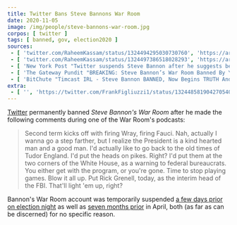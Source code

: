 ```yaml
---
title: Twitter Bans Steve Bannons War Room
date: 2020-11-05
image: /img/people/steve-bannons-war-room.jpg
corpos: [ twitter ]
tags: [ banned, gov, election2020 ]
sources:
 - [ 'twitter.com/RaheemKassam/status/1324494295030730760', 'https://archive.is/wWtDv' ]
 - [ 'twitter.com/RaheemKassam/status/1324497386518028293', 'https://archive.is/24Eq9' ]
 - [ 'New York Post "Twitter suspends Steve Bannon after he suggests beheading Fauci and Wray" by Ben Feuerherd (6 Nov 2020)', 'https://archive.is/PPOZ3' ]
 - [ 'The Gateway Pundit "BREAKING: Steve Bannon’s War Room Banned By YouTube and Twitter, at Nearly the Same Time" by Cassandra Fairbanks (5 Nov 2020)', 'https://archive.is/aNZ81' ]
 - [ 'BitChute "Timcast IRL - Steve Bannon BANNED, Now Begins TRUTH And Reconciliation Panels" by @Timcast (6 Nov 2020)', 'https://www.bitchute.com/video/OKW-coLNF7o/' ]
extra:
 - [ '', 'https://twitter.com/FrankFigliuzzi1/status/1324485819042705408' ]
---
```


[Twitter](/twitter/) permanently banned _Steve Bannon's War Room_ after he made
the following comments during one of the War Room's podcasts:

> Second term kicks off with firing Wray, firing Fauci. Nah, actually I wanna
> go a step farther, but I realize the President is a kind hearted man and a
> good man. I'd actually like to go back to the old times of Tudor England. I'd
> put the heads on pikes. Right? I'd put them at the two corners of the White
> House, as a warning to federal bureaucrats. You either get with the program,
> or you're gone. Time to stop playing games. Blow it all up. Put Rick Grenell,
> today, as the interim head of the FBI. That'll light 'em up, right?

Bannon's War Room account was temporarily suspended [a few days prior on
election night](/events/twitter-suspends-steve-bannons-war-room/) as well as
[seven months prior](https://reclaimthenet.org/twitter-suspends-war-room-pandemic/)
in April, both (as far as can be discerned) for no specific reason.
